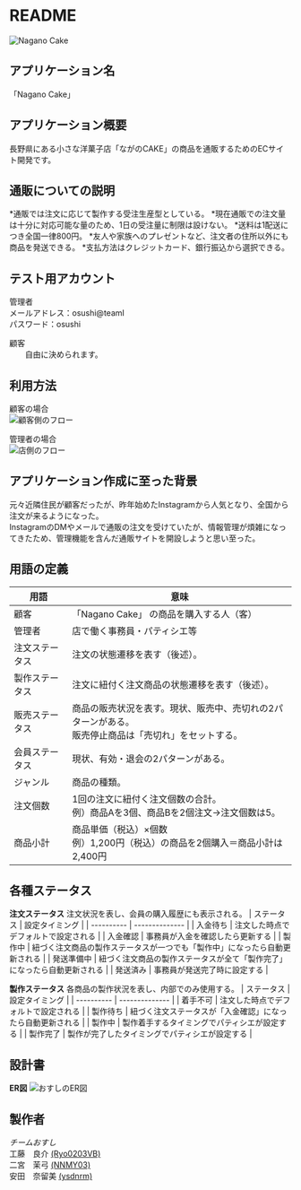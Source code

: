 # README
![Nagano Cake](https://github.com/i-osushi/nagano-cake/assets/135219119/695fa230-fc95-4272-82af-192af7979c56)

## アプリケーション名
 「Nagano Cake」

## アプリケーション概要
 長野県にある小さな洋菓子店「ながのCAKE」の商品を通販するためのECサイト開発です。

## 通販についての説明
 *通販では注文に応じて製作する受注生産型としている。
 *現在通販での注文量は十分に対応可能な量のため、1日の受注量に制限は設けない。
 *送料は1配送につき全国一律800円。
 *友人や家族へのプレゼントなど、注文者の住所以外にも商品を発送できる。
 *支払方法はクレジットカード、銀行振込から選択できる。

## テスト用アカウント
 管理者<br>
  メールアドレス：osushi@teamI<br>
  パスワード：osushi<br>
  
 顧客<br>
 　　自由に決められます。

## 利用方法
  顧客の場合<br>
  ![顧客側のフロー](https://github.com/i-osushi/nagano-cake/assets/133837502/afecbdb4-7e83-460a-9f7d-e7396c797a90)
  
  管理者の場合<br>
  ![店側のフロー](https://github.com/i-osushi/nagano-cake/assets/133837502/d809995a-ae78-49ac-875c-637a7c526494)
  
## アプリケーション作成に至った背景
  元々近隣住民が顧客だったが、昨年始めたInstagramから人気となり、全国から注文が来るようになった。<br>
  InstagramのDMやメールで通販の注文を受けていたが、情報管理が煩雑になってきたため、管理機能を含んだ通販サイトを開設しようと思い至った。

## 用語の定義

 | 用語           | 意味 |
 | -------------- | ---- |
 | 顧客           | 「Nagano Cake」 の商品を購入する人（客）
 | 管理者         | 店で働く事務員・パティシエ等 
 | 注文ステータス | 注文の状態遷移を表す（後述）。
 | 製作ステータス | 注文に紐付く注文商品の状態遷移を表す（後述）。
 | 販売ステータス | 商品の販売状況を表す。現状、販売中、売切れの2パターンがある。<br>販売停止商品は「売切れ」をセットする。
 | 会員ステータス | 現状、有効・退会の2パターンがある。
 | ジャンル       | 商品の種類。
 | 注文個数       | 1回の注文に紐付く注文個数の合計。<br>例）商品Aを3個、商品Bを2個注文→注文個数は5。
 | 商品小計       | 商品単価（税込）×個数<br>例）1,200円（税込）の商品を2個購入＝商品小計は2,400円

## 各種ステータス

 **注文ステータス**
 注文状況を表し、会員の購入履歴にも表示される。
 | ステータス | 設定タイミング |
 | ---------- | -------------- |
 | 入金待ち   | 注文した時点でデフォルトで設定される | 
 | 入金確認   | 事務員が入金を確認したら更新する |
 | 製作中     | 紐づく注文商品の製作ステータスが一つでも「製作中」になったら自動更新される |
 | 発送準備中 | 紐づく注文商品の製作ステータスが全て「製作完了」になったら自動更新される |
 | 発送済み   | 事務員が発送完了時に設定する |

 **製作ステータス**
 各商品の製作状況を表し、内部でのみ使用する。
 | ステータス | 設定タイミング |
 | ---------- | -------------- |
 | 着手不可   | 注文した時点でデフォルトで設定される | 
 | 製作待ち   | 紐づく注文ステータスが「入金確認」になったら自動更新される |
 | 製作中     | 製作着手するタイミングでパティシエが設定する |
 | 製作完了   | 製作が完了したタイミングでパティシエが設定する |

## 設計書
 **ER図**
  ![おすしのER図](https://github.com/i-osushi/nagano-cake/assets/133837502/506837ad-e9f3-4b7d-9fe6-d153d3c0fb65)

## 製作者
 *チームおすし*<br>
 工藤　良介 [(Ryo0203VB)](https://github.com/Ryo0203VB)<br>
 二宮　茉弓 [(NNMY03)](https://github.com/NNMY03)<br>
 安田　奈留美 [(ysdnrm)](https://github.com/ysdnrm)
 
